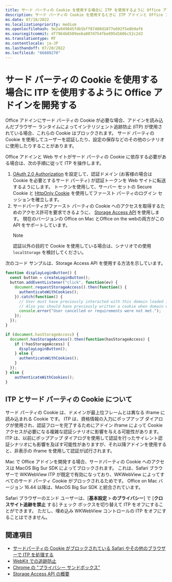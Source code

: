 ```yaml
---
title: サード パーティの Cookie を使用する場合に ITP を使用するように Office アドインを開発する
description: サード パーティの Cookie を使用するときに ITP アドインと Office アドインを操作する方法
ms.date: 07/18/2022
ms.localizationpriority: medium
ms.openlocfilehash: 9e2a949045fdb5bff87480d1077e692f5e8b9af6
ms.sourcegitcommit: df7964b6509ee6a807d754fbe895d160bc52c2d3
ms.translationtype: MT
ms.contentlocale: ja-JP
ms.lasthandoff: 07/20/2022
ms.locfileid: "66889270"
---
```

# <a name="develop-your-office-add-in-to-work-with-itp-when-using-third-party-cookies"></a>サード パーティの Cookie を使用する場合に ITP を使用するように Office アドインを開発する

Office アドインにサード パーティの Cookie が必要な場合、アドインを読み込んだブラウザー ランタイムによってインテリジェント追跡防止 (ITP) が使用されている場合、これらの Cookie はブロックされます。 サード パーティの Cookie を使用してユーザーを認証したり、設定の保存などのその他のシナリオに使用したりすることがあります。

Office アドインと Web サイトがサード パーティの Cookie に依存する必要がある場合は、次の手順に従って ITP を操作します。

1. [OAuth 2.0 Authorization](https://tools.ietf.org/html/rfc6749) を設定して、認証ドメイン (お客様の場合は Cookie を必要とするサード パーティ) が認証トークンを Web サイトに転送するようにします。 トークンを使用して、サーバー セットの Secure Cookie と [HttpOnly Cookie](https://developer.mozilla.org/docs/Web/HTTP/Cookies#Secure_and_HttpOnly_cookies) を使用してファースト パーティのログイン セッションを確立します。
1. サードパーティがファースト パーティの Cookie へのアクセスを取得するためのアクセス許可を要求できるように、 [Storage Access API](https://webkit.org/blog/8124/introducing-storage-access-api/) を使用します。 現在のバージョンの Office on Mac とOffice on the webの両方がこの API をサポートしています。
    > [!NOTE]
    > 認証以外の目的で Cookie を使用している場合は、シナリオでの使用 `localStorage` を検討してください。

次のコード サンプルは、Storage Access API を使用する方法を示しています。

```javascript
function displayLoginButton() {
  const button = createLoginButton();
  button.addEventListener("click", function(ev) {
    document.requestStorageAccess().then(function() {
      authenticateWithCookies(); 
    }).catch(function() {
      // User must have previously interacted with this domain loaded in a top frame
      // Also you should have previously written a cookie when domain was loaded in the top frame
      console.error("User cancelled or requirements were not met.");
    });
  });
}

if (document.hasStorageAccess) { 
  document.hasStorageAccess().then(function(hasStorageAccess) { 
    if (!hasStorageAccess) { 
      displayLoginButton(); 
    } else { 
      authenticateWithCookies(); 
    } 
  }); 
} else { 
    authenticateWithCookies(); 
} 
```

## <a name="about-itp-and-third-party-cookies"></a>ITP とサード パーティの Cookie について

サード パーティの Cookie は、ドメインが最上位フレームとは異なる iframe に読み込まれる Cookie です。 ITP は、資格情報の入力にポップアップ ダイアログが使用され、認証フローを完了するためにアドイン iframe によって Cookie アクセスが必要になる複雑な認証シナリオに影響を与える可能性があります。 ITP は、以前にポップアップ ダイアログを使用して認証を行ったサイレント認証シナリオにも影響を及ぼす可能性がありますが、それ以降アドインを使用すると、非表示の iframe を使用して認証が試行されます。

Mac で Office アドインを開発する場合、サードパーティの Cookie へのアクセスは MacOS Big Sur SDK によってブロックされます。 これは、Safari ブラウザーで WKWebView ITP が既定で有効になっており、WKWebView によってすべてのサード パーティ Cookie がブロックされるためです。 Office on Mac バージョン 16.44 以降は、MacOS Big Sur SDK と統合されています。

Safari ブラウザーのエンド ユーザーは、[**基本設定** > **のプライバシー**] で [**クロスサイト追跡を禁止** する] チェック ボックスを切り替えて ITP をオフにすることができます。 ただし、埋め込み WKWebView コントロールの ITP をオフにすることはできません。

## <a name="see-also"></a>関連項目

- [サードパーティの Cookie がブロックされている Safari やその他のブラウザーで ITP を処理する](/azure/active-directory/develop/reference-third-party-cookies-spas)
- [WebKit での追跡防止](https://webkit.org/tracking-prevention/)
- [Chrome の "プライバシー サンドボックス"](https://blog.chromium.org/2020/01/building-more-private-web-path-towards.html)
- [Storage Access API の概要](https://blogs.windows.com/msedgedev/2020/07/08/introducing-storage-access-api/)
